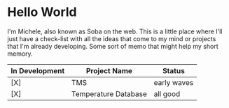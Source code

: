 # Hello World
I'm Michele, also known as Soba on the web.
This is a little place where I'll just have a check-list with all the ideas that come to my mind or projects that I'm already developing.
Some sort of memo that might help my short memory.

| In Development | Project Name | Status |
| ------------ | ------------ | ------ |
| [X] | TMS | early waves |
| [X] | Temperature Database | all good |